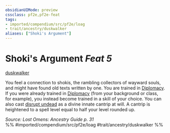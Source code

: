```yaml
---
obsidianUIMode: preview
cssclass: pf2e,pf2e-feat
tags:
- imported/compendium/src/pf2e/loag
- trait/ancestry/duskwalker
aliases: ["Shoki's Argument"]
---
```

# Shoki's Argument  *Feat 5*  
[duskwalker](duskwalker-apg.md)  


You feel a connection to shokis, the rambling collectors of wayward souls, and might have found old texts written by one. You are trained in [Diplomacy](../skills.md#Diplomacy). If you were already trained in [Diplomacy](../skills.md#Diplomacy) (from your background or class, for example), you instead become trained in a skill of your choice. You can also cast [disrupt undead](../spells/disrupt-undead.md) as a divine innate cantrip at will. A cantrip is heightened to a spell level equal to half your level rounded up.

*Source: Lost Omens: Ancestry Guide p. 31*  
%% #imported/compendium/src/pf2e/loag #trait/ancestry/duskwalker %%